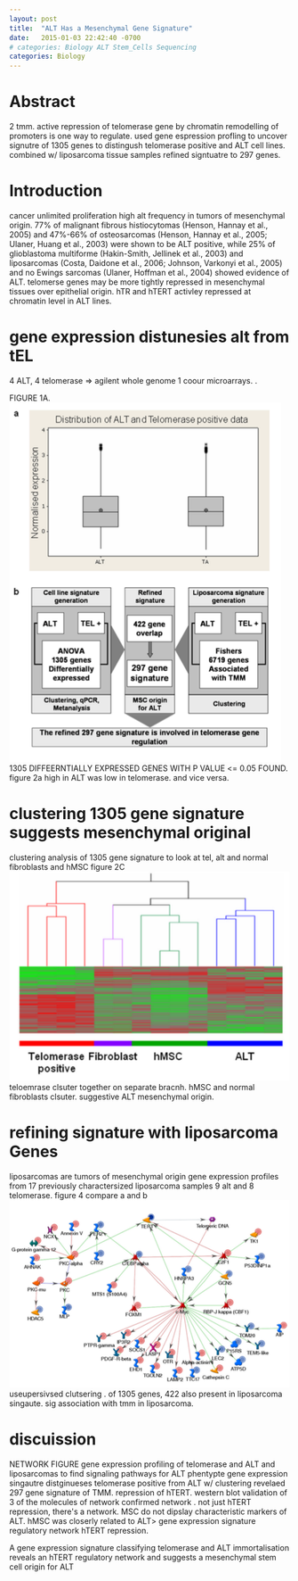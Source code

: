 ```yaml
---
layout: post
title:  "ALT Has a Mesenchymal Gene Signature"
date:   2015-01-03 22:42:40 -0700
# categories: Biology ALT Stem_Cells Sequencing
categories: Biology
---
```






# Abstract
2 tmm. active repression of telomerase gene by chromatin remodelling of promoters is one way to regulate.
used gene espression profling to uncover signutre of 1305 genes to distingush telomerase positive and ALT cell lines. combined w/ liposarcoma tissue samples refined signtuatre to 297 genes.

# Introduction
cancer unlimited proliferation
high alt frequency in tumors of mesenchymal origin.
77% of malignant fibrous histiocytomas (Henson, Hannay et al., 2005) and
47%-66% of osteosarcomas (Henson, Hannay et al., 2005; Ulaner, Huang et al., 2003) were
shown to be ALT positive, while 25% of glioblastoma multiforme (Hakin-Smith, Jellinek et
al., 2003) and liposarcomas (Costa, Daidone et al., 2006; Johnson, Varkonyi et al., 2005) and
no Ewings sarcomas (Ulaner, Hoffman et al., 2004) showed evidence of ALT.
telomerse genes may be more tightly repressed in mesenchymal tissues over epithelial origin.
hTR and hTERT activley repressed at chromatin level in ALT lines.

# gene expression distunesies alt from tEL
4 ALT, 4 telomerase => agilent whole genome 1 coour microarrays. .

FIGURE 1A.
![expression_analysis](/assets/Whyte_2009_Genes/expression_analysis.png)
1305 DIFFEERNTIALLY EXPRESSED GENES WITH P VALUE <= 0.05 FOUND.
figure 2a high in ALT was low in telomerase. and vice versa.

# clustering 1305 gene signature suggests mesenchymal original
clustering analysis of 1305 gene signature to look at tel, alt and normal fibroblasts and hMSC
figure 2C
![MSC_signature](/assets/Whyte_2009_Genes/MSC_signature.png)
teloemrase clsuter together on separate bracnh. hMSC and normal fibroblasts clsuter. suggestive ALT mesenchymal origin.


# refining signature with liposarcoma Genes
liposarcomas are tumors of mesenchymal origin
gene expression profiles from 17 previously charactersized liposarcoma samples 9 alt and 8 telomerase.
figure 4 compare a and b
![hierarchical_clustering](/assets/Whyte_2009_Genes/hierarchical_clustering.png)
useupersivsed clutsering .
of 1305 genes, 422 also present in liposarcoma singaute. sig association with tmm in liposarcoma.


# discuission
NETWORK FIGURE
gene expression profiling of telomerase and ALT and liposarcomas to find signaling pathways for ALT phentypte
gene expression singautre distginueses telomerase positive from ALT w/ clustering
revelaed 297 gene signature of TMM.
repression of hTERT.
western blot validation of 3 of the molecules of network confirmed network .
not just hTERT repression, there's a network.
MSC do not dipslay characteristic markers of ALT.
hMSC was closerly related to ALT>
gene expression signature regulatory network hTERT repression.




A gene expression signature classifying telomerase and ALT immortalisation reveals an hTERT regulatory network and suggests a mesenchymal stem cell origin for ALT
